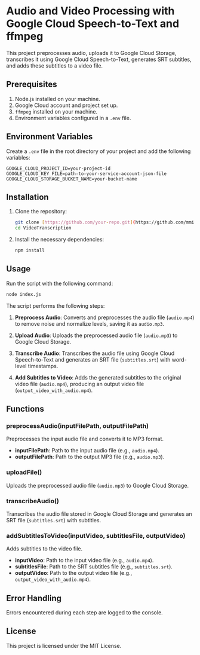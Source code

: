 
# Audio and Video Processing with Google Cloud Speech-to-Text and ffmpeg

This project preprocesses audio, uploads it to Google Cloud Storage, transcribes it using Google Cloud Speech-to-Text, generates SRT subtitles, and adds these subtitles to a video file.

## Prerequisites

1. Node.js installed on your machine.
2. Google Cloud account and project set up.
3. `ffmpeg` installed on your machine.
4. Environment variables configured in a `.env` file.

## Environment Variables

Create a `.env` file in the root directory of your project and add the following variables:

```
GOOGLE_CLOUD_PROJECT_ID=your-project-id
GOOGLE_CLOUD_KEY_FILE=path-to-your-service-account-json-file
GOOGLE_CLOUD_STORAGE_BUCKET_NAME=your-bucket-name
```

## Installation

1. Clone the repository:
    ```bash
    git clone [https://github.com/your-repo.git](https://github.com/mmiddletonn/VideoTranscription.git)
    cd VideoTranscription
    ```

2. Install the necessary dependencies:
    ```bash
    npm install
    ```

## Usage

Run the script with the following command:
```bash
node index.js
```

The script performs the following steps:

1. **Preprocess Audio**: Converts and preprocesses the audio file (`audio.mp4`) to remove noise and normalize levels, saving it as `audio.mp3`.

2. **Upload Audio**: Uploads the preprocessed audio file (`audio.mp3`) to Google Cloud Storage.

3. **Transcribe Audio**: Transcribes the audio file using Google Cloud Speech-to-Text and generates an SRT file (`subtitles.srt`) with word-level timestamps.

4. **Add Subtitles to Video**: Adds the generated subtitles to the original video file (`audio.mp4`), producing an output video file (`output_video_with_audio.mp4`).

## Functions

### preprocessAudio(inputFilePath, outputFilePath)
Preprocesses the input audio file and converts it to MP3 format.
- **inputFilePath**: Path to the input audio file (e.g., `audio.mp4`).
- **outputFilePath**: Path to the output MP3 file (e.g., `audio.mp3`).

### uploadFile()
Uploads the preprocessed audio file (`audio.mp3`) to Google Cloud Storage.

### transcribeAudio()
Transcribes the audio file stored in Google Cloud Storage and generates an SRT file (`subtitles.srt`) with subtitles.

### addSubtitlesToVideo(inputVideo, subtitlesFile, outputVideo)
Adds subtitles to the video file.
- **inputVideo**: Path to the input video file (e.g., `audio.mp4`).
- **subtitlesFile**: Path to the SRT subtitles file (e.g., `subtitles.srt`).
- **outputVideo**: Path to the output video file (e.g., `output_video_with_audio.mp4`).

## Error Handling

Errors encountered during each step are logged to the console.

## License

This project is licensed under the MIT License.
